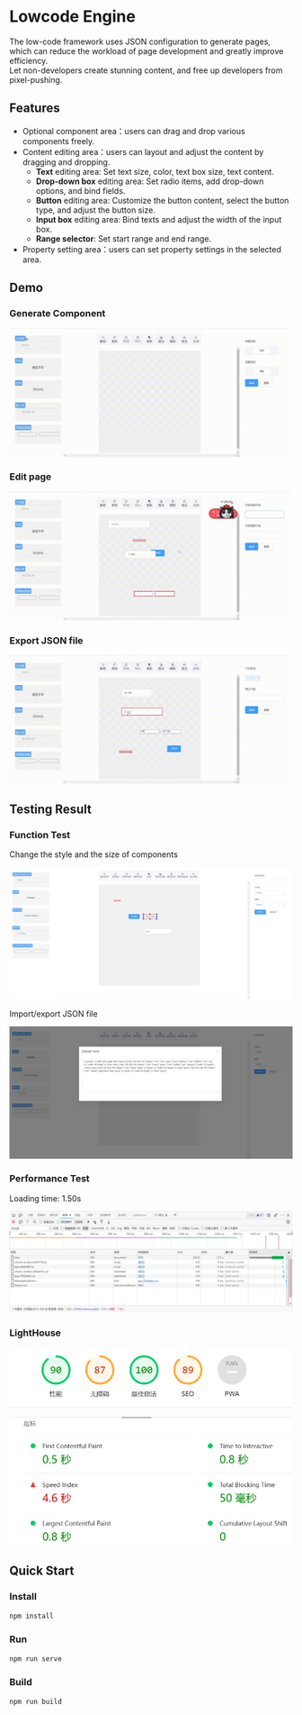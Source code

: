 # Lowcode Engine
The low-code framework uses JSON configuration to generate pages, which can reduce the workload of page development and greatly improve efficiency.   
Let non-developers create stunning content, and free up developers from pixel-pushing.

## Features

- Optional component area：users can drag and drop various components freely.
- Content editing area：users can layout and adjust the content by dragging and dropping.
  * **Text** editing area: Set text size, color, text box size, text content.  
  * **Drop-down box** editing area: Set radio items, add drop-down options, and bind fields.
  * **Button** editing area: Customize the button content, select the button type, and adjust the button size. 
  * **Input box** editing area: Bind texts and adjust the width of the input box.  
  * **Range selector**: Set start range and end range.  
- Property setting area：users can set property settings in the selected area.

## Demo

### Generate Component

![WeChat_20220922231412](https://raw.githubusercontent.com/ShiyuFang1/Lowcode-Vue3/main/src/images/WeChat_20220922231412.gif)

### Edit page 

![WeChat_20220922231438](https://raw.githubusercontent.com/ShiyuFang1/Lowcode-Vue3/main/src/images/WeChat_20220922231438.gif)

### Export JSON file

![WeChat_20220922231456](https://raw.githubusercontent.com/ShiyuFang1/Lowcode-Vue3/main/src/images/WeChat_20220922231456.gif)



## Testing Result

### Function Test
Change the style and the size of components

![微信截图_20220922230315](https://raw.githubusercontent.com/ShiyuFang1/Lowcode-Vue3/main/src/images/%E5%BE%AE%E4%BF%A1%E6%88%AA%E5%9B%BE_20220922230315.png)

Import/export JSON file

![微信截图_20220922230408](https://raw.githubusercontent.com/ShiyuFang1/Lowcode-Vue3/main/src/images/%E5%BE%AE%E4%BF%A1%E6%88%AA%E5%9B%BE_20220922230408.png)

### Performance Test

Loading time: 1.50s

![image](https://raw.githubusercontent.com/ShiyuFang1/Lowcode-Vue3/main/src/images/image.png)

### LightHouse

![0aa7a19a-9a96-4510-8a11-6bedb3aa576e](https://raw.githubusercontent.com/ShiyuFang1/Lowcode-Vue3/main/src/images/0aa7a19a-9a96-4510-8a11-6bedb3aa576e.png)



![test2](https://raw.githubusercontent.com/ShiyuFang1/Lowcode-Vue3/main/src/images/test2.png)

## Quick Start

### Install 

```sh
npm install
```

### Run

```sh
npm run serve
```

### Build

```
npm run build
```





